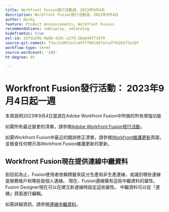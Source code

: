 ```yaml
---
title: Workfront Fusion發行活動週，2023年9月4日
description: Workfront Fusion發行活動週，2023年9月4日
author: Becky
feature: Product Announcements, Workfront Fusion
recommendations: noDisplay, noCatalog
hidefromtoc: true
exl-id: a5fda29b-9a0b-410c-a27d-28a64df734f9
source-git-commit: 77ec3c007ce7c49ff760145fafcd7f62b273a18f
workflow-type: tm+mt
source-wordcount: '143'
ht-degree: 0%

---
```


# Workfront Fusion發行活動： 2023年9月4日起一週

本頁說明2023年9月4日當週在Adobe Workfront Fusion中所做的所有增強功能

如需所有最近變更的清單，請參閱[Adobe Workfront Fusion發行活動](/help/workfront-fusion/fusion-product-releases/fusion-release-activity.md)。

如需Workfront Fusion中最近的錯誤修正清單，請參閱[Workfront維護更新](https://experienceleague.adobe.com/docs/workfront-known-issues/releases/current-updates.html)頁面，並檢查任何標示為Workfront Fusion維護更新的更新。

## Workfront Fusion現在提供連線中繼資料

到目前為止，Fusion使用者依賴標籤來區分生產和非生產連線，或識別哪些連線是服務帳戶和哪些是個人連線。 現在，Fusion連線擁有這些中繼資料的屬性。 Fusion Designer現在可以在建立新連線時設定這些屬性。 中繼資料可以從「連線」頁面進行編輯。

如需詳細資訊，請參閱[連線中繼資料](/help/workfront-fusion/references/connections/connection-metadata.md)。
